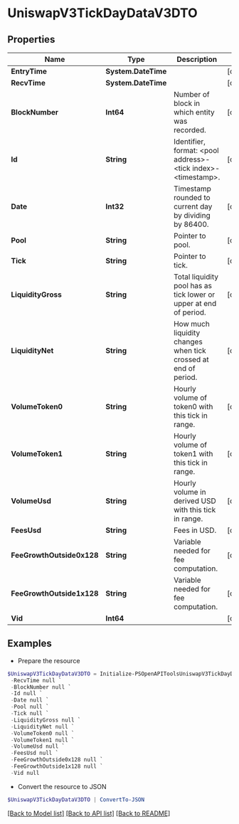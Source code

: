 # UniswapV3TickDayDataV3DTO
## Properties

Name | Type | Description | Notes
------------ | ------------- | ------------- | -------------
**EntryTime** | **System.DateTime** |  | [optional] 
**RecvTime** | **System.DateTime** |  | [optional] 
**BlockNumber** | **Int64** | Number of block in which entity was recorded. | [optional] 
**Id** | **String** | Identifier, format: &lt;pool address&gt;-&lt;tick index&gt;-&lt;timestamp&gt;. | [optional] 
**Date** | **Int32** | Timestamp rounded to current day by dividing by 86400. | [optional] 
**Pool** | **String** | Pointer to pool. | [optional] 
**Tick** | **String** | Pointer to tick. | [optional] 
**LiquidityGross** | **String** | Total liquidity pool has as tick lower or upper at end of period. | [optional] 
**LiquidityNet** | **String** | How much liquidity changes when tick crossed at end of period. | [optional] 
**VolumeToken0** | **String** | Hourly volume of token0 with this tick in range. | [optional] 
**VolumeToken1** | **String** | Hourly volume of token1 with this tick in range. | [optional] 
**VolumeUsd** | **String** | Hourly volume in derived USD with this tick in range. | [optional] 
**FeesUsd** | **String** | Fees in USD. | [optional] 
**FeeGrowthOutside0x128** | **String** | Variable needed for fee computation. | [optional] 
**FeeGrowthOutside1x128** | **String** | Variable needed for fee computation. | [optional] 
**Vid** | **Int64** |  | [optional] 

## Examples

- Prepare the resource
```powershell
$UniswapV3TickDayDataV3DTO = Initialize-PSOpenAPIToolsUniswapV3TickDayDataV3DTO  -EntryTime null `
 -RecvTime null `
 -BlockNumber null `
 -Id null `
 -Date null `
 -Pool null `
 -Tick null `
 -LiquidityGross null `
 -LiquidityNet null `
 -VolumeToken0 null `
 -VolumeToken1 null `
 -VolumeUsd null `
 -FeesUsd null `
 -FeeGrowthOutside0x128 null `
 -FeeGrowthOutside1x128 null `
 -Vid null
```

- Convert the resource to JSON
```powershell
$UniswapV3TickDayDataV3DTO | ConvertTo-JSON
```

[[Back to Model list]](../README.md#documentation-for-models) [[Back to API list]](../README.md#documentation-for-api-endpoints) [[Back to README]](../README.md)

